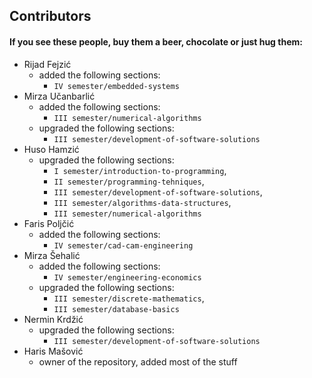 ## Contributors
#### If you see these people, buy them a beer, chocolate or just hug them:
- Rijad Fejzić
  - added the following sections:
    - `IV semester/embedded-systems` 
- Mirza Učanbarlić
  - added the following sections:
    - `III semester/numerical-algorithms`
  - upgraded the following sections:
    - `III semester/development-of-software-solutions`
- Huso Hamzić 
  - upgraded the following sections:
    - `I semester/introduction-to-programming`, 
    - `II semester/programming-tehniques`, 
    - `III semester/development-of-software-solutions`, 
    - `III semester/algorithms-data-structures`, 
    - `III semester/numerical-algorithms`
- Faris Poljčić 
  - added the following sections:
    - `IV semester/cad-cam-engineering`
- Mirza Šehalić 
  - added the following sections:
    - `IV semester/engineering-economics`
  - upgraded the following sections: 
    - `III semester/discrete-mathematics`, 
    - `III semester/database-basics`
- Nermin Krdžić 
  - upgraded the following sections:
    - `III semester/development-of-software-solutions`
- Haris Mašović 
  - owner of the repository, added most of the stuff
